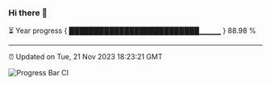 ### Hi there 👋

⏳ Year progress { ██████████████████████████▁▁▁▁ } 88.98 %

---

⏰ Updated on Tue, 21 Nov 2023 18:23:21 GMT

![Progress Bar CI](https://github.com/ZhaoGui/ZhaoGui/workflows/Progress%20Bar%20CI/badge.svg)
